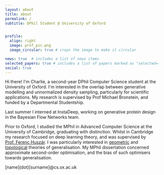 ```yaml
---
layout: about
title: about
permalink: /
subtitle: DPhil Student @ University of Oxford


profile:
  align: right
  image: prof_pic.png
  image_circular: true # crops the image to make it circular

news: true  # includes a list of news items
selected_papers: true # includes a list of papers marked as "selected={true}"
social: true
---
```


Hi there! I'm Charlie, a second-year DPhil Computer Science student at the University of Oxford. 
I'm interested in the overlap between generative modelling and unnormalized density sampling, particularly for scientific applications.
My research is supervised by Prof Michael Bronstein, and funded by a Departmental Studentship.

Last summer I interned at InstaDeep, working on generative protein design in the Bayesian Flow Networks team.

Prior to Oxford, I studied the MPhil in Advanced Computer Science at the University of Cambridge, graduating with distinction.
Whilst in Cambridge my research focused on deep learning theory, and was supervised by [Prof.&nbsp;Ferenc&nbsp;Huszár](https://www.inference.vc/).
I was particularly interested in [geometric](https://iclr.cc/virtual/2023/14975) and [topological](https://arxiv.org/abs/2406.02234) theories of generalisation.
My MPhil dissertation concerned approximate second-order optimisation, and the bias of such optimisers towards generalisation.

\[name\]\(dot\)\[surname\]@cs.ox.ac.uk
